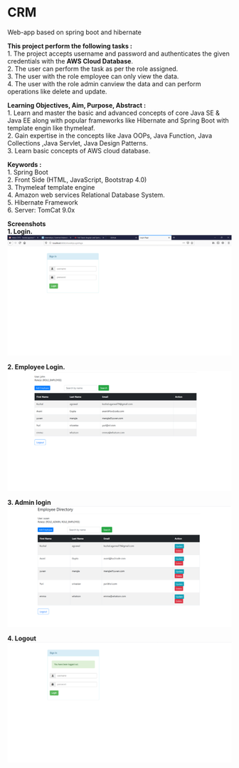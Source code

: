 # CRM
Web-app based on spring boot and hibernate

<B>This project perform the following tasks :</B><BR>
    1. The project accepts username and password and authenticates the given credentials with the <B>AWS Cloud Database</B>.<br>
    2. The user can perform the task as per the role assigned.<br>
    3. The user with the role employee can only view the data.<br>
    4. The user with the role admin canview the data and can perform operations like delete and update.<br>
  
  <B>Learning Objectives, Aim, Purpose, Abstract :</B><BR>
    1. Learn and master the basic and advanced concepts of core Java SE & Java EE along with popular frameworks like Hibernate and Spring Boot with template engin like thymeleaf.<br>
    2. Gain expertise in the concepts like Java OOPs, Java Function, Java Collections ,Java Servlet, Java Design Patterns.<br>
    3. Learn basic concepts of AWS cloud database.
  
  
  <B>Keywords :</B><BR>
    1. Spring Boot<br>
    2. Front Side (HTML, JavaScript, Bootstrap 4.0)<br>
    3. Thymeleaf template engine<br>
    4. Amazon web services Relational Database System.<br>
    5. Hibernate Framework<br>
    6. Server: TomCat 9.0x
  
  <B>Screenshots</B><BR>
    <B>1. Login. <br>
  ![test image size](https://github.com/kushalagrawal1998/CRM/blob/master/ss/login.png)<BR>
    
  <B>2. Employee Login.</B><BR>
  ![test image size](https://github.com/kushalagrawal1998/CRM/blob/master/ss/simple.png)
  
  
  <B>3. Admin login </B><BR>
  ![test image size](https://github.com/kushalagrawal1998/CRM/blob/master/ss/role_employee.png)
  
  
  <B>4. Logout </B><BR>
  ![test image size](https://github.com/kushalagrawal1998/CRM/blob/master/ss/logout.png)
